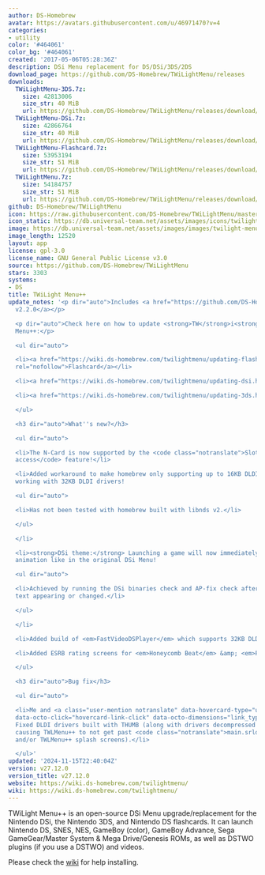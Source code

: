 ```yaml
---
author: DS-Homebrew
avatar: https://avatars.githubusercontent.com/u/46971470?v=4
categories:
- utility
color: '#464061'
color_bg: '#464061'
created: '2017-05-06T05:28:36Z'
description: DSi Menu replacement for DS/DSi/3DS/2DS
download_page: https://github.com/DS-Homebrew/TWiLightMenu/releases
downloads:
  TWiLightMenu-3DS.7z:
    size: 42813006
    size_str: 40 MiB
    url: https://github.com/DS-Homebrew/TWiLightMenu/releases/download/v27.12.0/TWiLightMenu-3DS.7z
  TWiLightMenu-DSi.7z:
    size: 42866764
    size_str: 40 MiB
    url: https://github.com/DS-Homebrew/TWiLightMenu/releases/download/v27.12.0/TWiLightMenu-DSi.7z
  TWiLightMenu-Flashcard.7z:
    size: 53953194
    size_str: 51 MiB
    url: https://github.com/DS-Homebrew/TWiLightMenu/releases/download/v27.12.0/TWiLightMenu-Flashcard.7z
  TWiLightMenu.7z:
    size: 54184757
    size_str: 51 MiB
    url: https://github.com/DS-Homebrew/TWiLightMenu/releases/download/v27.12.0/TWiLightMenu.7z
github: DS-Homebrew/TWiLightMenu
icon: https://raw.githubusercontent.com/DS-Homebrew/TWiLightMenu/master/booter/Twilight%2B%2B-animated%20icon-fix.gif
icon_static: https://db.universal-team.net/assets/images/icons/twilight-menu.png
image: https://db.universal-team.net/assets/images/images/twilight-menu.png
image_length: 12520
layout: app
license: gpl-3.0
license_name: GNU General Public License v3.0
source: https://github.com/DS-Homebrew/TWiLightMenu
stars: 3303
systems:
- DS
title: TWiLight Menu++
update_notes: '<p dir="auto">Includes <a href="https://github.com/DS-Homebrew/nds-bootstrap/releases/tag/v2.2.0">nds-bootstrap
  v2.2.0</a></p>

  <p dir="auto">Check here on how to update <strong>TW</strong>i<strong>L</strong>ight
  Menu++:</p>

  <ul dir="auto">

  <li><a href="https://wiki.ds-homebrew.com/twilightmenu/updating-flashcard.html"
  rel="nofollow">Flashcard</a></li>

  <li><a href="https://wiki.ds-homebrew.com/twilightmenu/updating-dsi.html" rel="nofollow">DSi</a></li>

  <li><a href="https://wiki.ds-homebrew.com/twilightmenu/updating-3ds.html" rel="nofollow">3DS</a></li>

  </ul>

  <h3 dir="auto">What''s new?</h3>

  <ul dir="auto">

  <li>The N-Card is now supported by the <code class="notranslate">Slot-1 microSD
  access</code> feature!</li>

  <li>Added workaround to make homebrew only supporting up to 16KB DLDI drivers, now
  working with 32KB DLDI drivers!

  <ul dir="auto">

  <li>Has not been tested with homebrew built with libnds v2.</li>

  </ul>

  </li>

  <li><strong>DSi theme:</strong> Launching a game will now immediately play the launch
  animation like in the original DSi Menu!

  <ul dir="auto">

  <li>Achieved by running the DSi binaries check and AP-fix check after the banner
  text appearing or changed.</li>

  </ul>

  </li>

  <li>Added build of <em>FastVideoDSPlayer</em> which supports 32KB DLDI drivers.</li>

  <li>Added ESRB rating screens for <em>Honeycomb Beat</em> &amp; <em>Puppy Palace</em>.</li>

  </ul>

  <h3 dir="auto">Bug fix</h3>

  <ul dir="auto">

  <li>Me and <a class="user-mention notranslate" data-hovercard-type="user" data-hovercard-url="/users/lifehackerhansol/hovercard"
  data-octo-click="hovercard-link-click" data-octo-dimensions="link_type:self" href="https://github.com/lifehackerhansol">@lifehackerhansol</a>:
  Fixed DLDI drivers built with THUMB (along with drivers decompressed from LZ77)
  causing TWLMenu++ to not get past <code class="notranslate">main.srldr</code> (DS(i)
  and/or TWLMenu++ splash screens).</li>

  </ul>'
updated: '2024-11-15T22:40:04Z'
version: v27.12.0
version_title: v27.12.0
website: https://wiki.ds-homebrew.com/twilightmenu/
wiki: https://wiki.ds-homebrew.com/twilightmenu/
---
```

TWiLight Menu++ is an open-source DSi Menu upgrade/replacement for the Nintendo DSi, the Nintendo 3DS, and Nintendo DS flashcards. It can launch Nintendo DS, SNES, NES, GameBoy (color), GameBoy Advance, Sega GameGear/Master System & Mega Drive/Genesis ROMs, as well as DSTWO plugins (if you use a DSTWO) and videos.

Please check the [wiki](https://wiki.ds-homebrew.com/twilightmenu/) for help installing.